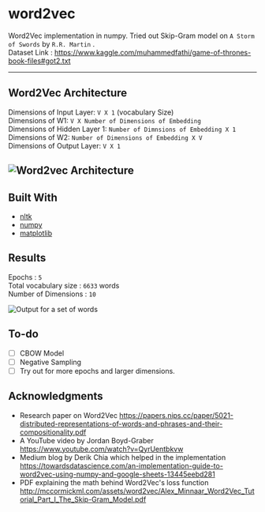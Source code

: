 # word2vec

Word2Vec implementation in numpy. Tried out Skip-Gram model on  ```A Storm of Swords``` by ```R.R. Martin``` .</br>
Dataset Link : https://www.kaggle.com/muhammedfathi/game-of-thrones-book-files#got2.txt

-------------------------------------------------------------------------------------------
## Word2Vec Architecture


Dimensions of Input Layer: ```V X 1``` (vocabulary Size)</br>
Dimensions of W1: ```V X Number of Dimensions of Embedding```</br>
Dimensions of Hidden Layer 1: ```Number of Dimnsions of Embedding X 1```</br>
Dimensions of W2: ```Number of Dimensions of Embedding X V ```</br>
Dimensions of Output Layer: ```V X 1```</br>


![Word2vec Architecture](https://github.com/talha1503/word2vec/blob/master/word2vec_architecture.png)
-------------------------------------------------------------------------------------------
## Built With

* [nltk](https://www.nltk.org/)
* [numpy](https://numpy.org/)
* [matplotlib](https://matplotlib.org/3.1.1/contents.html)

## Results

Epochs : ```5``` </br>
Total vocabulary size : ```6633``` words </br>
Number of Dimensions : ```10``` </br>

![Output for a set of words](https://github.com/talha1503/word2vec/blob/master/output1.png)


## To-do
- [ ] CBOW Model
- [ ] Negative Sampling
- [ ] Try out for more epochs and larger dimensions.

## Acknowledgments

* Research paper on Word2Vec https://papers.nips.cc/paper/5021-distributed-representations-of-words-and-phrases-and-their-compositionality.pdf
* A YouTube video by Jordan Boyd-Graber https://www.youtube.com/watch?v=QyrUentbkvw
* Medium blog by Derik Chia which helped in the implementation https://towardsdatascience.com/an-implementation-guide-to-word2vec-using-numpy-and-google-sheets-13445eebd281
* PDF explaining the math behind Word2Vec's loss function http://mccormickml.com/assets/word2vec/Alex_Minnaar_Word2Vec_Tutorial_Part_I_The_Skip-Gram_Model.pdf
